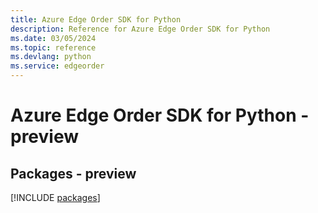 ```yaml
---
title: Azure Edge Order SDK for Python
description: Reference for Azure Edge Order SDK for Python
ms.date: 03/05/2024
ms.topic: reference
ms.devlang: python
ms.service: edgeorder
---
```

# Azure Edge Order SDK for Python - preview
## Packages - preview
[!INCLUDE [packages](edge-order-index.md)]